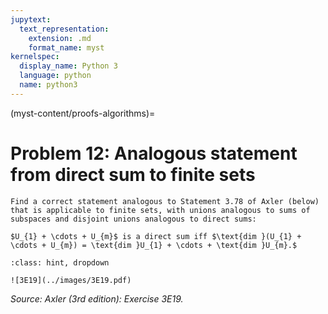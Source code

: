 ```yaml
---
jupytext:
  text_representation:
    extension: .md
    format_name: myst
kernelspec:
  display_name: Python 3
  language: python
  name: python3
---
```


(myst-content/proofs-algorithms)=
# Problem 12: Analogous statement from direct sum to finite sets

```{admonition} Problem 12
Find a correct statement analogous to Statement 3.78 of Axler (below) that is applicable to finite sets, with unions analogous to sums of subspaces and disjoint unions analogous to direct sums:

$U_{1} + \cdots + U_{m}$ is a direct sum iff $\text{dim }(U_{1} + \cdots + U_{m}) = \text{dim }U_{1} + \cdots + \text{dim }U_{m}.$
```



```{admonition} Solution
:class: hint, dropdown

![3E19](../images/3E19.pdf)

```


_Source: Axler (3rd edition):  Exercise 3E19._